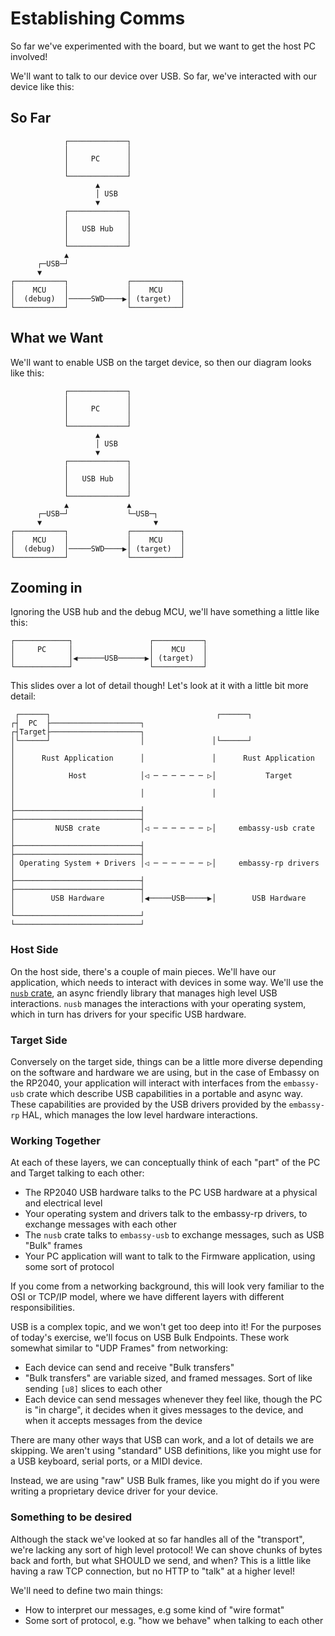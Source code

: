 # Establishing Comms

So far we've experimented with the board, but we want to get the host PC involved!

We'll want to talk to our device over USB. So far, we've interacted with our device like this:

## So Far

```text
            ┌─────────────┐
            │             │
            │     PC      │
            │             │
            └─────────────┘
                   ▲
                   │ USB
                   ▼
            ┌─────────────┐
            │             │
            │   USB Hub   │
            │             │
            └─────────────┘
            ▲
      ┌─USB─┘
      ▼
┌───────────┐             ┌───────────┐
│    MCU    │             │    MCU    │
│  (debug)  │─────SWD────▶│ (target)  │
└───────────┘             └───────────┘
```

## What we Want

We'll want to enable USB on the target device, so then our diagram looks like this:

```text
            ┌─────────────┐
            │             │
            │     PC      │
            │             │
            └─────────────┘
                   ▲
                   │ USB
                   ▼
            ┌─────────────┐
            │             │
            │   USB Hub   │
            │             │
            └─────────────┘
            ▲             ▲
      ┌─USB─┘             └─USB─┐
      ▼                         ▼
┌───────────┐             ┌───────────┐
│    MCU    │             │    MCU    │
│  (debug)  │─────SWD────▶│ (target)  │
└───────────┘             └───────────┘
```

## Zooming in

Ignoring the USB hub and the debug MCU, we'll have something a little like this:

```text
┌────────────┐                 ┌───────────┐
│     PC     │                 │    MCU    │
│            │◀──────USB──────▶│ (target)  │
└────────────┘                 └───────────┘
```

This slides over a lot of detail though! Let's look at it with a little bit more detail:

```text
 ┌──────┐                                     ┌──────┐
┌┤  PC  ├────────────────────┐               ┌┤Target├────────────────────┐
│└──────┘                    │               │└──────┘                    │
│      Rust Application      │               │      Rust Application      │
│            Host            │◁ ─ ─ ─ ─ ─ ─ ▷│           Target           │
│                            │               │                            │
├────────────────────────────┤               ├────────────────────────────┤
│         NUSB crate         │◁ ─ ─ ─ ─ ─ ─ ▷│     embassy-usb crate      │
├────────────────────────────┤               ├────────────────────────────┤
│ Operating System + Drivers │◁ ─ ─ ─ ─ ─ ─ ▷│     embassy-rp drivers     │
├────────────────────────────┤               ├────────────────────────────┤
│        USB Hardware        │◀─────USB─────▶│        USB Hardware        │
└────────────────────────────┘               └────────────────────────────┘
```

### Host Side

On the host side, there's a couple of main pieces. We'll have our application, which needs to
interact with devices in some way. We'll use the [`nusb` crate], an async friendly library that
manages high level USB interactions. `nusb` manages the interactions with your operating system,
which in turn has drivers for your specific USB hardware.

[`nusb` crate]: https://docs.rs/nusb/

### Target Side

Conversely on the target side, things can be a little more diverse depending on the software and
hardware we are using, but in the case of Embassy on the RP2040, your application will interact
with interfaces from the `embassy-usb` crate which describe USB capabilities in a portable and async
way. These capabilities are provided by the USB drivers provided by the `embassy-rp` HAL, which
manages the low level hardware interactions.

### Working Together

At each of these layers, we can conceptually think of each "part" of the PC and Target talking to
each other:

* The RP2040 USB hardware talks to the PC USB hardware at a physical and electrical level
* Your operating system and drivers talk to the embassy-rp drivers, to exchange messages with each
  other
* The `nusb` crate talks to `embassy-usb` to exchange messages, such as USB "Bulk" frames
* Your PC application will want to talk to the Firmware application, using some sort of protocol

If you come from a networking background, this will look very familiar to the OSI or TCP/IP model,
where we have different layers with different responsibilities.

USB is a complex topic, and we won't get too deep into it! For the purposes of today's exercise,
we'll focus on USB Bulk Endpoints. These work somewhat similar to "UDP Frames" from networking:

* Each device can send and receive "Bulk transfers"
* "Bulk transfers" are variable sized, and framed messages. Sort of like sending `[u8]` slices
  to each other
* Each device can send messages whenever they feel like, though the PC is "in charge", it decides
  when it gives messages to the device, and when it accepts messages from the device

There are many other ways that USB can work, and a lot of details we are skipping. We aren't using
"standard" USB definitions, like you might use for a USB keyboard, serial ports, or a MIDI device.

Instead, we are using "raw" USB Bulk frames, like you might do if you were writing a proprietary
device driver for your device.

### Something to be desired

Although the stack we've looked at so far handles all of the "transport", we're lacking any sort
of high level protocol! We can shove chunks of bytes back and forth, but what SHOULD we send, and
when? This is a little like having a raw TCP connection, but no HTTP to "talk" at a higher level!

We'll need to define two main things:

* How to interpret our messages, e.g some kind of "wire format"
* Some sort of protocol, e.g. "how we behave" when talking to each other
